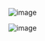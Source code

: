 ![image](https://user-images.githubusercontent.com/33585301/92605979-076e2600-f2d0-11ea-87d8-64561c4e788e.png)



![image](https://user-images.githubusercontent.com/33585301/92606016-1654d880-f2d0-11ea-8f0e-d8abd86b9f54.png)


